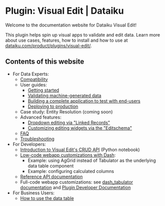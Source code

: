 # Plugin: Visual Edit | Dataiku

Welcome to the documentation website for Dataiku Visual Edit!

This plugin helps spin up visual apps to validate and edit data. Learn more about use cases, features, how to install and how to use at [dataiku.com/product/plugins/visual-edit/](https://www.dataiku.com/product/plugins/visual-edit/).

## Contents of this website

- For Data Experts:
  - [Compatibility](compatibility)
  - User guides:
    - [Getting started](https://www.dataiku.com/product/plugins/visual-edit/)
    - [Validating machine-generated data](validate)
    - [Building a complete application to test with end-users](build-complete-application)
    - [Deploying to production](deploy)
  - Case study: Entity Resolution (coming soon)
  - Advanced features:
    - [Dropdown editing via "Linked Records"](linked-records)
    - [Customizing editing widgets via the "Editschema"](editschema)
  - [FAQ](faq)
  - [Troubleshooting](troubleshooting)
- For Developers:
  - [Introduction to Visual Edit's CRUD API](https://github.com/dataiku/dss-visual-edit/blob/master/docs/CRUD_example_usage.ipynb) (Python notebook)
  - [Low-code webapp customizations with Dash](dash-examples):
    - Example: using AgGrid instead of Tabulator as the underlying data table component
    - Example: configuring calculated columns
  - [Reference API documentation](https://dataiku.github.io/dss-visual-edit/backend/#DataEditor)
  - Full-code webapp customizations: see [dash_tabulator documentation](https://github.com/dataiku/dss-visual-edit/blob/master/dash_tabulator/README.md) and [Plugin Developer Documentation](https://github.com/dataiku/dss-visual-edit/blob/master/dss-plugin-visual-edit/README.md)
- For Business Users:
  - [How to use the data table](data-table-features)
